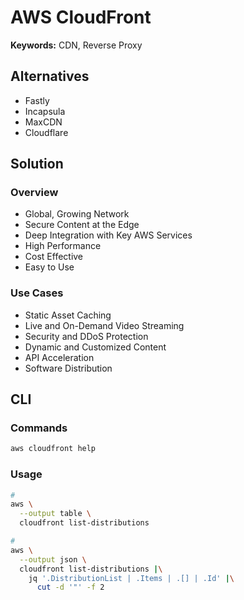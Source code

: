 # AWS CloudFront

<!--
https://github.com/theonlyway/react-distributedloadtesting/blob/master/modules/frontend/cloudfront.tf
-->

**Keywords:** CDN, Reverse Proxy

## Alternatives

- Fastly
- Incapsula
- MaxCDN
- Cloudflare

## Solution

### Overview

- Global, Growing Network
- Secure Content at the Edge
- Deep Integration with Key AWS Services
- High Performance
- Cost Effective
- Easy to Use

### Use Cases

- Static Asset Caching
- Live and On-Demand Video Streaming
- Security and DDoS Protection
- Dynamic and Customized Content
- API Acceleration
- Software Distribution

## CLI

### Commands

```sh
aws cloudfront help
```

### Usage

```sh
#
aws \
  --output table \
  cloudfront list-distributions

#
aws \
  --output json \
  cloudfront list-distributions |\
    jq '.DistributionList | .Items | .[] | .Id' |\
      cut -d '"' -f 2
```

<!--
aws cloudfront create-invalidation \
  --distribution-id ${{ secrets.WEBAPP_AWS_CLOUDFRONT_DISTRIBUTION }} \
  --paths "/*"
-->
